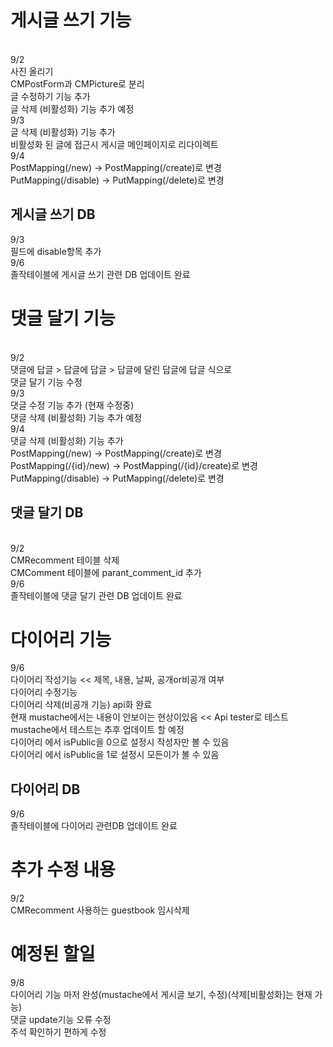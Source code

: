 <h1>게시글 쓰기 기능</h1><br>
9/2<br>
사진 올리기<br>
CMPostForm과 CMPicture로 분리<br>
글 수정하기 기능 추가<br>
글 삭제 (비활성화) 기능 추가 예정<br>
9/3<br>
글 삭제 (비활성화) 기능 추가<br>
비활성화 된 글에 접근시 게시글 메인페이지로 리다이렉트<br>
9/4<br>
PostMapping(/new) -> PostMapping(/create)로 변경<br>
PutMapping(/disable) -> PutMapping(/delete)로 변경<br>

<h2>게시글 쓰기 DB</h2>
9/3<br>
필드에 disable항목 추가<br>
9/6<br>
졸작테이블에 게시글 쓰기 관련 DB 업데이트 완료<br>

<h1>댓글 달기 기능</h1><br>
9/2<br>
댓글에 답글 > 답글에 답글 > 답글에 달린 답글에 답글 식으로<br>
댓글 달기 기능 수정<br>
9/3<br>
댓글 수정 기능 추가 (현재 수정중)<br>
댓글 삭제 (비활성화) 기능 추가 예정<br>
9/4<br>
댓글 삭제 (비활성화) 기능 추가<br>
PostMapping(/new) -> PostMapping(/create)로 변경<br>
PostMapping(/{id}/new) -> PostMapping(/{id}/create)로 변경<br>
PutMapping(/disable) -> PutMapping(/delete)로 변경<br>

<h2>댓글 달기 DB</h2><br>
9/2<br>
CMRecomment 테이블 삭제<br>
CMComment 테이블에 parant_comment_id 추가<br>
9/6<br>
졸작테이블에 댓글 달기 관련 DB 업데이트 완료<br>

<h1>다이어리 기능</h1>
9/6<br>
다이어리 작성기능 << 제목, 내용, 날짜, 공개or비공개 여부 <br>
다이어리 수정기능<br>
다이어리 삭제(비공개 기능) api화 완료<br>
현재 mustache에서는 내용이 안보이는 현상이있음 << Api tester로 테스트<br>
mustache에서 테스트는 추후 업데이트 할 예정<br>
다이어리 에서 isPublic을 0으로 설정시 작성자만 볼 수 있음<br>
다이어리 에서 isPublic을 1로 설정시 모든이가 볼 수 있음<br>

<h2>다이어리 DB</h2>
9/6<br>
졸작테이블에 다이어리 관련DB 업데이트 완료<br>

<h1>추가 수정 내용</h1>
9/2<br>
CMRecomment 사용하는 guestbook 임시삭제

<h1>예정된 할일</h1>
9/8<br>
다이어리 기능 마저 완성(mustache에서 게시글 보기, 수정)(삭제[비활성화]는 현재 가능)<br>
댓글 update기능 오류 수정<br>
주석 확인하기 편하게 수정<br>
